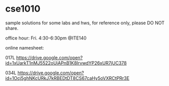 # cse1010
sample solutions for some labs and hws, for reference only, please DO NOT share.

office hour: Fri. 4:30-6:30pm @ITE140

online namesheet:

017L	https://drive.google.com/open?id=1xUarkT1nMJ5522oUiAPnB1K8IrvwdYP26xUR7jUC378

034L	https://drive.google.com/open?id=1Ocj5ghNKcURkJ7kRBEDtDT8CS67caHy5oVXRCtPRr3E
